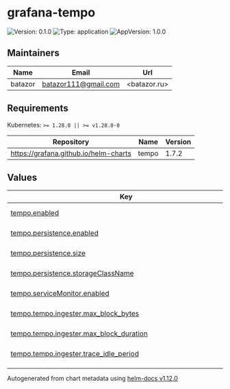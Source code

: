 # grafana-tempo

![Version: 0.1.0](https://img.shields.io/badge/Version-0.1.0-informational?style=flat-square) ![Type: application](https://img.shields.io/badge/Type-application-informational?style=flat-square) ![AppVersion: 1.0.0](https://img.shields.io/badge/AppVersion-1.0.0-informational?style=flat-square)

## Maintainers

| Name | Email | Url |
| ---- | ------ | --- |
| batazor | <batazor111@gmail.com> | <batazor.ru> |

## Requirements

Kubernetes: `>= 1.28.0 || >= v1.28.0-0`

| Repository | Name | Version |
|------------|------|---------|
| https://grafana.github.io/helm-charts | tempo | 1.7.2 |

## Values

<table height="400px" >
	<thead>
		<th>Key</th>
		<th>Type</th>
		<th>Default</th>
		<th>Description</th>
	</thead>
	<tbody>
		<tr>
			<td id="tempo--enabled"><a href="./values.yaml#L2">tempo.enabled</a></td>
			<td>
bool
</td>
			<td>
				<div style="max-width: 300px;">
<pre lang="json">
true
</pre>
</div>
			</td>
			<td></td>
		</tr>
		<tr>
			<td id="tempo--persistence--enabled"><a href="./values.yaml#L63">tempo.persistence.enabled</a></td>
			<td>
bool
</td>
			<td>
				<div style="max-width: 300px;">
<pre lang="json">
true
</pre>
</div>
			</td>
			<td></td>
		</tr>
		<tr>
			<td id="tempo--persistence--size"><a href="./values.yaml#L65">tempo.persistence.size</a></td>
			<td>
string
</td>
			<td>
				<div style="max-width: 300px;">
<pre lang="json">
"10Gi"
</pre>
</div>
			</td>
			<td></td>
		</tr>
		<tr>
			<td id="tempo--persistence--storageClassName"><a href="./values.yaml#L64">tempo.persistence.storageClassName</a></td>
			<td>
string
</td>
			<td>
				<div style="max-width: 300px;">
<pre lang="json">
"local-path"
</pre>
</div>
			</td>
			<td></td>
		</tr>
		<tr>
			<td id="tempo--serviceMonitor--enabled"><a href="./values.yaml#L60">tempo.serviceMonitor.enabled</a></td>
			<td>
bool
</td>
			<td>
				<div style="max-width: 300px;">
<pre lang="json">
true
</pre>
</div>
			</td>
			<td></td>
		</tr>
		<tr>
			<td id="tempo--tempo--ingester--max_block_bytes"><a href="./values.yaml#L24">tempo.tempo.ingester.max_block_bytes</a></td>
			<td>
int
</td>
			<td>
				<div style="max-width: 300px;">
<pre lang="json">
500000000
</pre>
</div>
			</td>
			<td></td>
		</tr>
		<tr>
			<td id="tempo--tempo--ingester--max_block_duration"><a href="./values.yaml#L25">tempo.tempo.ingester.max_block_duration</a></td>
			<td>
string
</td>
			<td>
				<div style="max-width: 300px;">
<pre lang="json">
"30m"
</pre>
</div>
			</td>
			<td></td>
		</tr>
		<tr>
			<td id="tempo--tempo--ingester--trace_idle_period"><a href="./values.yaml#L23">tempo.tempo.ingester.trace_idle_period</a></td>
			<td>
string
</td>
			<td>
				<div style="max-width: 300px;">
<pre lang="json">
"10s"
</pre>
</div>
			</td>
			<td></td>
		</tr>
		<tr>
			<td id="tempo--tempo--metricsGenerator--enabled"><a href="./values.yaml#L19">tempo.tempo.metricsGenerator.enabled</a></td>
			<td>
string
</td>
			<td>
				<div style="max-width: 300px;">
<pre lang="json">
"enable"
</pre>
</div>
			</td>
			<td></td>
		</tr>
		<tr>
			<td id="tempo--tempo--metricsGenerator--remoteWriteUrl"><a href="./values.yaml#L20">tempo.tempo.metricsGenerator.remoteWriteUrl</a></td>
			<td>
string
</td>
			<td>
				<div style="max-width: 300px;">
<pre lang="json">
"http://prometheus-prometheus.prometheus-operator:9090/api/v1/write"
</pre>
</div>
			</td>
			<td></td>
		</tr>
		<tr>
			<td id="tempo--tempo--querier--max_concurrent_queries"><a href="./values.yaml#L28">tempo.tempo.querier.max_concurrent_queries</a></td>
			<td>
int
</td>
			<td>
				<div style="max-width: 300px;">
<pre lang="json">
100
</pre>
</div>
			</td>
			<td></td>
		</tr>
		<tr>
			<td id="tempo--tempo--querier--search--prefer_self"><a href="./values.yaml#L30">tempo.tempo.querier.search.prefer_self</a></td>
			<td>
int
</td>
			<td>
				<div style="max-width: 300px;">
<pre lang="json">
50
</pre>
</div>
			</td>
			<td></td>
		</tr>
		<tr>
			<td id="tempo--tempo--query_frontend--max_outstanding_per_tenant"><a href="./values.yaml#L33">tempo.tempo.query_frontend.max_outstanding_per_tenant</a></td>
			<td>
int
</td>
			<td>
				<div style="max-width: 300px;">
<pre lang="json">
2000
</pre>
</div>
			</td>
			<td></td>
		</tr>
		<tr>
			<td id="tempo--tempo--query_frontend--search--concurrent_jobs"><a href="./values.yaml#L35">tempo.tempo.query_frontend.search.concurrent_jobs</a></td>
			<td>
int
</td>
			<td>
				<div style="max-width: 300px;">
<pre lang="json">
2000
</pre>
</div>
			</td>
			<td></td>
		</tr>
		<tr>
			<td id="tempo--tempo--query_frontend--search--target_bytes_per_job"><a href="./values.yaml#L36">tempo.tempo.query_frontend.search.target_bytes_per_job</a></td>
			<td>
int
</td>
			<td>
				<div style="max-width: 300px;">
<pre lang="json">
400000000
</pre>
</div>
			</td>
			<td></td>
		</tr>
		<tr>
			<td id="tempo--tempo--reportingEnabled"><a href="./values.yaml#L8">tempo.tempo.reportingEnabled</a></td>
			<td>
bool
</td>
			<td>
				<div style="max-width: 300px;">
<pre lang="json">
false
</pre>
</div>
			</td>
			<td></td>
		</tr>
		<tr>
			<td id="tempo--tempo--resources--limits--cpu"><a href="./values.yaml#L12">tempo.tempo.resources.limits.cpu</a></td>
			<td>
string
</td>
			<td>
				<div style="max-width: 300px;">
<pre lang="json">
"2000m"
</pre>
</div>
			</td>
			<td></td>
		</tr>
		<tr>
			<td id="tempo--tempo--resources--limits--memory"><a href="./values.yaml#L13">tempo.tempo.resources.limits.memory</a></td>
			<td>
string
</td>
			<td>
				<div style="max-width: 300px;">
<pre lang="json">
"2Gi"
</pre>
</div>
			</td>
			<td></td>
		</tr>
		<tr>
			<td id="tempo--tempo--resources--requests--cpu"><a href="./values.yaml#L15">tempo.tempo.resources.requests.cpu</a></td>
			<td>
string
</td>
			<td>
				<div style="max-width: 300px;">
<pre lang="json">
"100m"
</pre>
</div>
			</td>
			<td></td>
		</tr>
		<tr>
			<td id="tempo--tempo--resources--requests--memory"><a href="./values.yaml#L16">tempo.tempo.resources.requests.memory</a></td>
			<td>
string
</td>
			<td>
				<div style="max-width: 300px;">
<pre lang="json">
"128Mi"
</pre>
</div>
			</td>
			<td></td>
		</tr>
		<tr>
			<td id="tempo--tempo--storage--trace--backend"><a href="./values.yaml#L40">tempo.tempo.storage.trace.backend</a></td>
			<td>
string
</td>
			<td>
				<div style="max-width: 300px;">
<pre lang="json">
"local"
</pre>
</div>
			</td>
			<td></td>
		</tr>
		<tr>
			<td id="tempo--tempo--storage--trace--block--bloom_filter_false_positive"><a href="./values.yaml#L43">tempo.tempo.storage.trace.block.bloom_filter_false_positive</a></td>
			<td>
float
</td>
			<td>
				<div style="max-width: 300px;">
<pre lang="json">
0.05
</pre>
</div>
			</td>
			<td></td>
		</tr>
		<tr>
			<td id="tempo--tempo--storage--trace--block--parquet_dedicated_columns[0]--name"><a href="./values.yaml#L49">tempo.tempo.storage.trace.block.parquet_dedicated_columns[0].name</a></td>
			<td>
string
</td>
			<td>
				<div style="max-width: 300px;">
<pre lang="json">
"rpc.service"
</pre>
</div>
			</td>
			<td></td>
		</tr>
		<tr>
			<td id="tempo--tempo--storage--trace--block--parquet_dedicated_columns[0]--scope"><a href="./values.yaml#L48">tempo.tempo.storage.trace.block.parquet_dedicated_columns[0].scope</a></td>
			<td>
string
</td>
			<td>
				<div style="max-width: 300px;">
<pre lang="json">
"span"
</pre>
</div>
			</td>
			<td></td>
		</tr>
		<tr>
			<td id="tempo--tempo--storage--trace--block--parquet_dedicated_columns[0]--type"><a href="./values.yaml#L50">tempo.tempo.storage.trace.block.parquet_dedicated_columns[0].type</a></td>
			<td>
string
</td>
			<td>
				<div style="max-width: 300px;">
<pre lang="json">
"string"
</pre>
</div>
			</td>
			<td></td>
		</tr>
		<tr>
			<td id="tempo--tempo--storage--trace--block--v2_encoding"><a href="./values.yaml#L45">tempo.tempo.storage.trace.block.v2_encoding</a></td>
			<td>
string
</td>
			<td>
				<div style="max-width: 300px;">
<pre lang="json">
"zstd"
</pre>
</div>
			</td>
			<td></td>
		</tr>
		<tr>
			<td id="tempo--tempo--storage--trace--block--v2_index_downsample_bytes"><a href="./values.yaml#L44">tempo.tempo.storage.trace.block.v2_index_downsample_bytes</a></td>
			<td>
int
</td>
			<td>
				<div style="max-width: 300px;">
<pre lang="json">
1000
</pre>
</div>
			</td>
			<td></td>
		</tr>
		<tr>
			<td id="tempo--tempo--storage--trace--block--version"><a href="./values.yaml#L42">tempo.tempo.storage.trace.block.version</a></td>
			<td>
string
</td>
			<td>
				<div style="max-width: 300px;">
<pre lang="json">
"vParquet3"
</pre>
</div>
			</td>
			<td></td>
		</tr>
		<tr>
			<td id="tempo--tempo--storage--trace--local--path"><a href="./values.yaml#L52">tempo.tempo.storage.trace.local.path</a></td>
			<td>
string
</td>
			<td>
				<div style="max-width: 300px;">
<pre lang="json">
"/var/tempo/traces"
</pre>
</div>
			</td>
			<td></td>
		</tr>
		<tr>
			<td id="tempo--tempo--storage--trace--pool--max_workers"><a href="./values.yaml#L56">tempo.tempo.storage.trace.pool.max_workers</a></td>
			<td>
int
</td>
			<td>
				<div style="max-width: 300px;">
<pre lang="json">
400
</pre>
</div>
			</td>
			<td></td>
		</tr>
		<tr>
			<td id="tempo--tempo--storage--trace--pool--queue_depth"><a href="./values.yaml#L57">tempo.tempo.storage.trace.pool.queue_depth</a></td>
			<td>
int
</td>
			<td>
				<div style="max-width: 300px;">
<pre lang="json">
30000
</pre>
</div>
			</td>
			<td></td>
		</tr>
		<tr>
			<td id="tempo--tempo--storage--trace--wal--path"><a href="./values.yaml#L54">tempo.tempo.storage.trace.wal.path</a></td>
			<td>
string
</td>
			<td>
				<div style="max-width: 300px;">
<pre lang="json">
"/var/tempo/wal"
</pre>
</div>
			</td>
			<td></td>
		</tr>
		<tr>
			<td id="tempo--tempoQuery--enabled"><a href="./values.yaml#L5">tempo.tempoQuery.enabled</a></td>
			<td>
bool
</td>
			<td>
				<div style="max-width: 300px;">
<pre lang="json">
true
</pre>
</div>
			</td>
			<td></td>
		</tr>
	</tbody>
</table>

----------------------------------------------
Autogenerated from chart metadata using [helm-docs v1.12.0](https://github.com/norwoodj/helm-docs/releases/v1.12.0)
